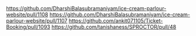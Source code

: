 https://github.com/DharshiBalasubramaniyam/ice-cream-parlour-website/pull/1108
https://github.com/DharshiBalasubramaniyam/ice-cream-parlour-website/pull/1107
https://github.com/ankit071105/Ticket-Booking/pull/1093
https://github.com/tanishaness/SPROCTOR/pull/48
